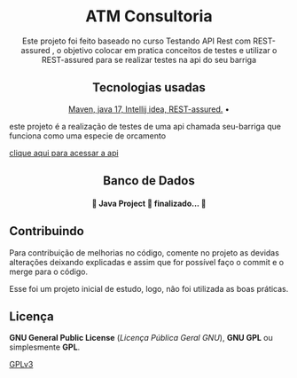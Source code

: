 <h1 align="center">ATM Consultoria</h1>
<p align="center">Este projeto foi feito baseado no curso Testando API Rest com REST-assured
, o objetivo colocar em pratica conceitos de testes e utilizar o REST-assured para se realizar testes na api do seu barriga</p>
<h2 align="center">Tecnologias usadas</h2>
<p align="center">
 <a href="#tecnologias">
 Maven, java 17, Intellij idea, REST-assured.</a> • 
 <p> este projeto é a realização de testes de uma api chamada seu-barriga que funciona como uma especie de orcamento </p>
 <a href="https://seubarriga.wcaquino.me/contas">clique aqui para acessar a api</a>
</p>

<h2 align="center">Banco de Dados</h2>
<p align="center">
 <a href="#tecnologias">
 </a> 
</p>

<h4 align="center"> 
	🚧  Java Project 🚀 finalizado...  🚧
</h4>

## Contribuindo
 
Para contribuição de melhorias no código, comente no projeto as devidas alterações deixando explicadas e assim que for possível faço o commit e o merge para o código.
 
Esse foi um projeto inicial de estudo, logo, não foi utilizada as boas práticas.
 
## Licença
 
**GNU General Public License** (_Licença Pública Geral GNU_), **GNU GPL** ou simplesmente **GPL**.
 
[GPLv3](https://www.gnu.org/licenses/gpl-3.0.html) 
